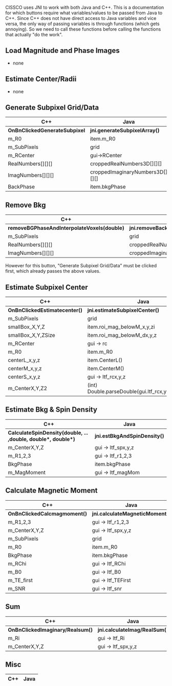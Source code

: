 CISSCO uses JNI to work with both Java and C++. This is a documentation for which buttons require what variables/values to be passed from Java to C++. Since C++ does not have direct access to Java variables and vice versa, the only way of passing variables is through functions (which gets annoying). So we need to call these functions before calling the functions that actually "do the work".

## Load Magnitude and Phase Images
- none

## Estimate Center/Radii
- none

## Generate Subpixel Grid/Data
| C++         | Java        |
| ----------- | ----------- |
| **OnBnClickedGenerateSubpixel** | **jni.generateSubpixelArray()** |
| m_R0 | item.m_R0|
| m_SubPixels | grid|
| m_RCenter | gui->RCenter|
| RealNumbers[][][] | croppedRealNumbers3D[][][]|
| ImagNumbers[][][] | croppedImaginaryNumbers3D[][][]| 
| BackPhase | item.bkgPhase | 


## Remove Bkg
| C++         | Java        |
| ----------- | ----------- |
| **removeBGPhaseAndInterpolateVoxels(double)** | **jni.removeBackgroundPhase(double)** |
| m_SubPixels | grid |
| RealNumbers[][][] | croppedRealNumbers3D[][][] |
| ImagNumbers[][][] | croppedImaginaryNumbers3D[][][] |

However for this button, "Generate Subpixel Grid/Data" must be clicked first, which already passes the above values.


## Estimate Subpixel Center
| C++         | Java        |
| ----------- | ----------- |
| **OnBnClickedEstimatecenter()** | **jni.estimateSubpixelCenter()** |
| m_SubPixels | grid |
| smallBox_X,Y,Z | item.roi_mag_belowM_x,y,zi|
| smallBox_X,Y,ZSize | item.roi_mag_belowM_dx,y,z|
| m_RCenter | gui -> rc |
| m_R0 | item.m_R0 |
| centerL_x,y,z | item.CenterL() |
| centerM_x,y,z | item.CenterM() |
| centerS_x,y,z | gui -> ltf_rcx,y,z |
| m_CenterX,Y,Z2 | (int) Double.parseDouble(gui.ltf_rcx,y,z.getValue()) |


## Estimate Bkg & Spin Density
| C++         | Java        |
| ----------- | ----------- |
| __CalculateSpinDensity(double, ... ,double, double*, double*)__ | **jni.estBkgAndSpinDensity()** |
| m_CenterX,Y,Z | gui -> ltf_spx,y,z |
| m_R1,2,3 | gui -> ltf_r1,2,3 |
| BkgPhase | item.bkgPhase |
| m_MagMoment | gui -> ltf_magMom |

## Calculate Magnetic Moment
| C++         | Java        |
| ----------- | ----------- |
| **OnBnClickedCalcmagmoment()** | **jni.calculateMagneticMoment()** |
| m_R1,2,3 | gui -> ltf_r1,2,3 |
| m_CenterX,Y,Z | gui -> ltf_spx,y,z |
| m_SubPixels | grid |
| m_R0 | item.m_R0 | 
| BkgPhase | item.bkgPhase |
| m_RChi | gui -> ltf_RChi|
| m_B0 | gui -> ltf_B0|
| m_TE_first | gui -> ltf_TEFirst |
| m_SNR | gui -> ltf_snr |


## Sum
| C++         | Java        |
| ----------- | ----------- |
| **OnBnClickedImaginary/Realsum()** | **jni.calculateImag/RealSum()** |
| m_Ri | gui -> ltf_Ri |
| m_CenterX,Y,Z | gui -> ltf_spx,y,z |



## Misc
| C++         | Java        |
| ----------- | ----------- |